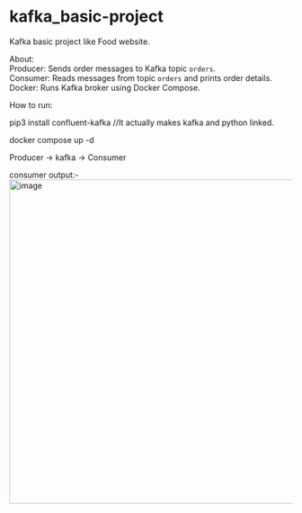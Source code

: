 # kafka_basic-project
Kafka basic project like Food website.

About:   
Producer: Sends order messages to Kafka topic `orders`.   
Consumer: Reads messages from topic `orders` and prints order details.  
Docker: Runs Kafka broker using Docker Compose.  

How to run:

pip3 install confluent-kafka  //It actually makes kafka and python linked.  

docker compose up -d

Producer -> kafka -> Consumer

consumer output:-   
<img width="1328" height="576" alt="image" src="https://github.com/user-attachments/assets/5ae0d263-8553-471f-ada1-195a53620cc4" />

